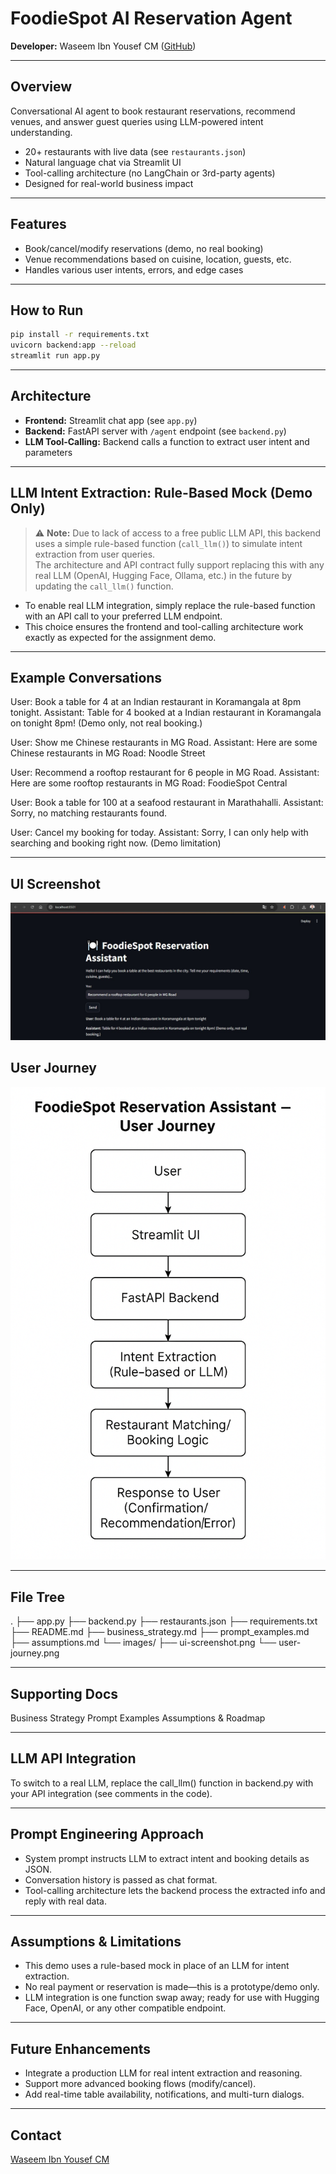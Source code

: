 
# FoodieSpot AI Reservation Agent

**Developer:** Waseem Ibn Yousef CM ([GitHub](https://github.com/cmwaseemyousef))

---

## Overview

Conversational AI agent to book restaurant reservations, recommend venues, and answer guest queries using LLM-powered intent understanding.

- 20+ restaurants with live data (see `restaurants.json`)
- Natural language chat via Streamlit UI
- Tool-calling architecture (no LangChain or 3rd-party agents)
- Designed for real-world business impact

---

## Features

- Book/cancel/modify reservations (demo, no real booking)
- Venue recommendations based on cuisine, location, guests, etc.
- Handles various user intents, errors, and edge cases

---

## How to Run

```bash
pip install -r requirements.txt
uvicorn backend:app --reload
streamlit run app.py
```

---

## Architecture

- **Frontend:** Streamlit chat app (see `app.py`)
- **Backend:** FastAPI server with `/agent` endpoint (see `backend.py`)
- **LLM Tool-Calling:** Backend calls a function to extract user intent and parameters

---

## LLM Intent Extraction: Rule-Based Mock (Demo Only)

> ⚠️ **Note:** Due to lack of access to a free public LLM API, this backend uses a simple rule-based function (`call_llm()`) to simulate intent extraction from user queries.  
> The architecture and API contract fully support replacing this with any real LLM (OpenAI, Hugging Face, Ollama, etc.) in the future by updating the `call_llm()` function.

- To enable real LLM integration, simply replace the rule-based function with an API call to your preferred LLM endpoint.
- This choice ensures the frontend and tool-calling architecture work exactly as expected for the assignment demo.

---

## Example Conversations

User: Book a table for 4 at an Indian restaurant in Koramangala at 8pm tonight.
Assistant: Table for 4 booked at a Indian restaurant in Koramangala on tonight 8pm! (Demo only, not real booking.)

User: Show me Chinese restaurants in MG Road.
Assistant: Here are some Chinese restaurants in MG Road: Noodle Street

User: Recommend a rooftop restaurant for 6 people in MG Road.
Assistant: Here are some rooftop restaurants in MG Road: FoodieSpot Central

User: Book a table for 100 at a seafood restaurant in Marathahalli.
Assistant: Sorry, no matching restaurants found.

User: Cancel my booking for today.
Assistant: Sorry, I can only help with searching and booking right now. (Demo limitation)

---

## UI Screenshot

![FoodieSpot UI](images/ui-screenshot.png)

## User Journey

![User Journey](images/user-journey.png)

---

## File Tree

.
├── app.py
├── backend.py
├── restaurants.json
├── requirements.txt
├── README.md
├── business_strategy.md
├── prompt_examples.md
├── assumptions.md
└── images/
    ├── ui-screenshot.png
    └── user-journey.png

---

## Supporting Docs

Business Strategy
Prompt Examples
Assumptions & Roadmap

---

## LLM API Integration
To switch to a real LLM, replace the call_llm() function in backend.py with your API integration (see comments in the code).

---

## Prompt Engineering Approach

- System prompt instructs LLM to extract intent and booking details as JSON.
- Conversation history is passed as chat format.
- Tool-calling architecture lets the backend process the extracted info and reply with real data.

---

## Assumptions & Limitations

- This demo uses a rule-based mock in place of an LLM for intent extraction.
- No real payment or reservation is made—this is a prototype/demo only.
- LLM integration is one function swap away; ready for use with Hugging Face, OpenAI, or any other compatible endpoint.

---

## Future Enhancements

- Integrate a production LLM for real intent extraction and reasoning.
- Support more advanced booking flows (modify/cancel).
- Add real-time table availability, notifications, and multi-turn dialogs.

---

## Contact

[Waseem Ibn Yousef CM](https://github.com/cmwaseemyousef)


